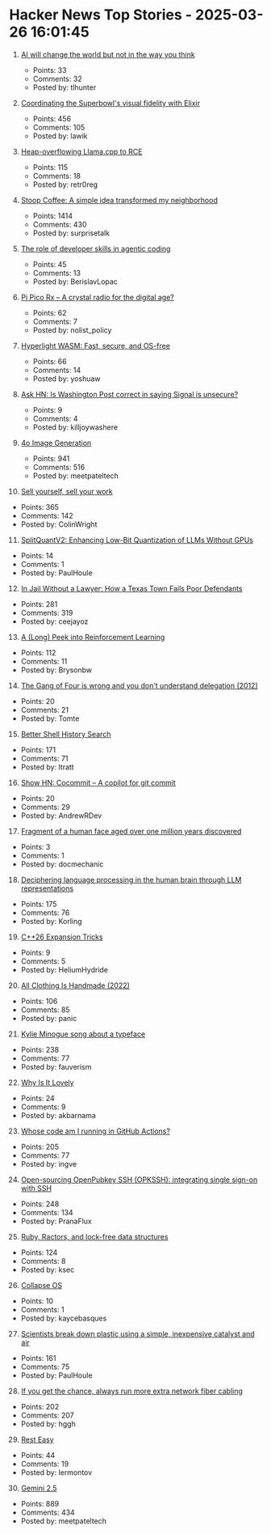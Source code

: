 # Hacker News Top Stories - 2025-03-26 16:01:45

1. [AI will change the world but not in the way you think](https://thomashunter.name/posts/2025-03-19-ai-llms-will-change-the-world)
   - Points: 33
   - Comments: 32
   - Posted by: tlhunter

2. [Coordinating the Superbowl's visual fidelity with Elixir](https://elixir-lang.org/blog/2025/03/25/cyanview-elixir-case/)
   - Points: 456
   - Comments: 105
   - Posted by: lawik

3. [Heap-overflowing Llama.cpp to RCE](https://retr0.blog/blog/llama-rpc-rce)
   - Points: 115
   - Comments: 18
   - Posted by: retr0reg

4. [Stoop Coffee: A simple idea transformed my neighborhood](https://supernuclear.substack.com/p/stoop-coffee-how-a-simple-idea-transformed)
   - Points: 1414
   - Comments: 430
   - Posted by: surprisetalk

5. [The role of developer skills in agentic coding](https://martinfowler.com/articles/exploring-gen-ai.html#memo-13)
   - Points: 45
   - Comments: 13
   - Posted by: BerislavLopac

6. [Pi Pico Rx – A crystal radio for the digital age?](https://101-things.readthedocs.io/en/latest/radio_receiver.html)
   - Points: 62
   - Comments: 7
   - Posted by: nolist_policy

7. [Hyperlight WASM: Fast, secure, and OS-free](https://opensource.microsoft.com/blog/2025/03/26/hyperlight-wasm-fast-secure-and-os-free/)
   - Points: 66
   - Comments: 14
   - Posted by: yoshuaw

8. [Ask HN: Is Washington Post correct in saying Signal is unsecure?](undefined)
   - Points: 9
   - Comments: 4
   - Posted by: killjoywashere

9. [4o Image Generation](https://openai.com/index/introducing-4o-image-generation/)
   - Points: 941
   - Comments: 516
   - Posted by: meetpateltech

10. [Sell yourself, sell your work](https://www.solipsys.co.uk/new/SellYourselfSellYourWork.html?yc25hn)
   - Points: 365
   - Comments: 142
   - Posted by: ColinWright

11. [SplitQuantV2: Enhancing Low-Bit Quantization of LLMs Without GPUs](https://arxiv.org/abs/2503.07657)
   - Points: 14
   - Comments: 1
   - Posted by: PaulHoule

12. [In Jail Without a Lawyer: How a Texas Town Fails Poor Defendants](https://www.nytimes.com/2025/03/25/us/maverick-county-texas-court-system.html)
   - Points: 281
   - Comments: 319
   - Posted by: ceejayoz

13. [A (Long) Peek into Reinforcement Learning](https://lilianweng.github.io/posts/2018-02-19-rl-overview/)
   - Points: 112
   - Comments: 11
   - Posted by: Brysonbw

14. [The Gang of Four is wrong and you don't understand delegation (2012)](https://www.saturnflyer.com/blog/the-gang-of-four-is-wrong-and-you-dont-understand-delegation)
   - Points: 20
   - Comments: 21
   - Posted by: Tomte

15. [Better Shell History Search](https://tratt.net/laurie/blog/2025/better_shell_history_search.html)
   - Points: 171
   - Comments: 71
   - Posted by: ltratt

16. [Show HN: Cocommit – A copilot for git commit](https://github.com/andrewromanenco/cocommit)
   - Points: 20
   - Comments: 29
   - Posted by: AndrewRDev

17. [Fragment of a human face aged over one million years discovered](https://www.sciencedaily.com/releases/2025/03/250312123847.htm)
   - Points: 3
   - Comments: 1
   - Posted by: docmechanic

18. [Deciphering language processing in the human brain through LLM representations](https://research.google/blog/deciphering-language-processing-in-the-human-brain-through-llm-representations/)
   - Points: 175
   - Comments: 76
   - Posted by: Korling

19. [C++26 Expansion Tricks](https://pydong.org/posts/ExpansionTricks/)
   - Points: 9
   - Comments: 5
   - Posted by: HeliumHydride

20. [All Clothing Is Handmade (2022)](https://ruthtillman.com/post/all-clothing-is-handmade/)
   - Points: 106
   - Comments: 85
   - Posted by: panic

21. [Kylie Minogue song about a typeface](https://abcdinamo.com/news/german-bold-italic)
   - Points: 238
   - Comments: 77
   - Posted by: fauverism

22. [Why Is It Lovely](https://www.solipsys.co.uk/new/WhyIsItLovely.html)
   - Points: 24
   - Comments: 9
   - Posted by: akbarnama

23. [Whose code am I running in GitHub Actions?](https://alexwlchan.net/2025/github-actions-audit/)
   - Points: 205
   - Comments: 77
   - Posted by: ingve

24. [Open-sourcing OpenPubkey SSH (OPKSSH): integrating single sign-on with SSH](https://blog.cloudflare.com/open-sourcing-openpubkey-ssh-opkssh-integrating-single-sign-on-with-ssh/)
   - Points: 248
   - Comments: 134
   - Posted by: PranaFlux

25. [Ruby, Ractors, and lock-free data structures](https://iliabylich.github.io/ruby-ractors-and-lock-free-data-structures/)
   - Points: 124
   - Comments: 8
   - Posted by: ksec

26. [Collapse OS](http://collapseos.org/)
   - Points: 10
   - Comments: 1
   - Posted by: kaycebasques

27. [Scientists break down plastic using a simple, inexpensive catalyst and air](https://phys.org/news/2025-03-scientists-plastic-simple-inexpensive-catalyst.html)
   - Points: 161
   - Comments: 75
   - Posted by: PaulHoule

28. [If you get the chance, always run more extra network fiber cabling](https://utcc.utoronto.ca/~cks/space/blog/sysadmin/RunMoreExtraNetworkFiber)
   - Points: 202
   - Comments: 207
   - Posted by: hggh

29. [Rest Easy](https://www.commentary.org/articles/joseph-epstein/rest-work-purpose/)
   - Points: 44
   - Comments: 19
   - Posted by: lermontov

30. [Gemini 2.5](https://blog.google/technology/google-deepmind/gemini-model-thinking-updates-march-2025/)
   - Points: 889
   - Comments: 434
   - Posted by: meetpateltech

